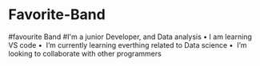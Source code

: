 # Favorite-Band
#favourite Band
#I'm a junior Developer, and Data analysis
    • I am learning VS code
    •  I’m currently learning everthing related to Data science
    •  I’m looking to collaborate with other programmers
